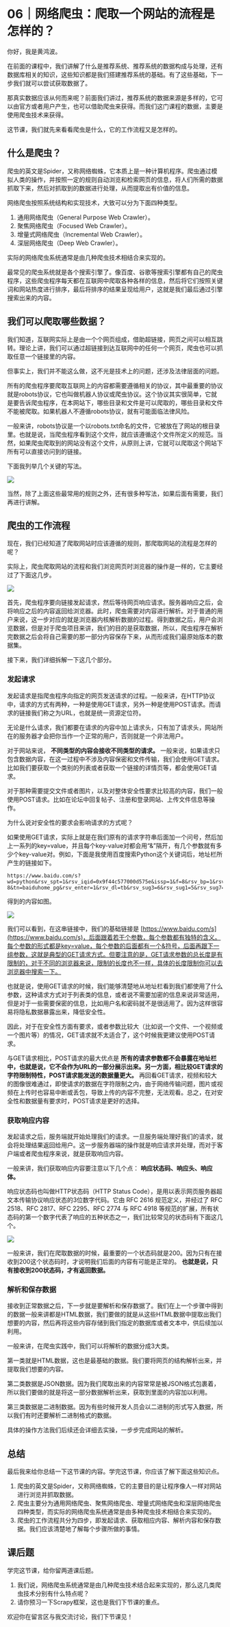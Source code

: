 # 06｜网络爬虫：爬取一个网站的流程是怎样的？
你好，我是黄鸿波。

在前面的课程中，我们讲解了什么是推荐系统、推荐系统的数据构成与处理，还有数据库相关的知识，这些知识都是我们搭建推荐系统的基础。有了这些基础，下一步我们就可以尝试获取数据了。

那真实数据应该从何而来呢？前面我们讲过，推荐系统的数据来源是多样的，它可以由官方或者用户产生，也可以借助爬虫来获得。而我们这门课程的数据，主要是使用爬虫技术来获得。

这节课，我们就先来看看爬虫是什么，它的工作流程又是怎样的。

## 什么是爬虫？

爬虫的英文是Spider，又称网络蜘蛛，它本质上是一种计算机程序。爬虫通过模拟人类的操作，并按照一定的规则自动浏览和检索网页的信息，将人们所需的数据抓取下来，然后对抓取到的数据进行处理，从而提取出有价值的信息。

网络爬虫按照系统结构和实现技术，大致可以分为下面四种类型。

1. 通用网络爬虫（General Purpose Web Crawler）。
2. 聚焦网络爬虫（Focused Web Crawler）。
3. 增量式网络爬虫（Incremental Web Crawler）。
4. 深层网络爬虫（Deep Web Crawler）。

实际的网络爬虫系统通常是由几种爬虫技术相结合来实现的。

最常见的爬虫系统就是各个搜索引擎了。像百度、谷歌等搜索引擎都有自己的爬虫程序，这些爬虫程序每天都在互联网中爬取各种各样的信息，然后将它们按照关键词和网站热度进行排序，最后将排序的结果呈现给用户，这就是我们最后通过引擎搜索出来的内容。

## 我们可以爬取哪些数据？

我们知道，互联网实际上是由一个个网页组成，借助超链接，网页之间可以相互跳转。理论上讲，我们可以通过超链接到达互联网中的任何一个网页，爬虫也可以抓取任意一个链接里的内容。

但事实上，我们并不能这么做，这不光是技术上的问题，还涉及法律层面的问题。

所有的爬虫程序要爬取互联网上的内容都需要遵循相关的协议，其中最重要的协议就是robots协议，它也叫做机器人协议或爬虫协议。这个协议其实很简单，它就是要告诉爬虫程序，在本网站下，哪些目录和文件是可以爬取的，哪些目录和文件不能被爬取。如果机器人不遵循robots协议，就有可能面临法律风险。

一般来讲，robots协议是一个以robots.txt命名的文件，它被放在了网站的根目录里。也就是说，当爬虫程序看到这个文件，就应该遵循这个文件所定义的规范。当然，如果爬虫爬取到的网站没有这个文件，从原则上讲，它就可以爬取这个网站下所有可以直接访问到的链接。

下面我列举几个关键的写法。

![](images/650545/f5b868f2e59775f00ba58f9c7308f240.jpg)

当然，除了上面这些最常用的规则之外，还有很多种写法，如果后面有需要，我们再进行讲解。

## 爬虫的工作流程

现在，我们已经知道了爬取网站时应该遵循的规则，那爬取网站的流程是怎样的呢？

实际上，爬虫爬取网站的流程和我们浏览网页时浏览器的操作是一样的，它主要经过了下面这几步。

![](images/650545/5735329f5204132411cbe7aa6d5d05f6.jpg)

首先，爬虫程序要向链接发起请求，然后等待网页响应请求。服务器响应之后，会将响应之后的内容返回给浏览器。此时，爬虫需要对内容进行解析。对于普通的用户来说，这一步对应的就是浏览器内核解析数据的过程。得到数据之后，用户会浏览数据，但是对于爬虫项目来讲，我们的目的是获取数据，所以，爬虫程序在解析完数据之后会将自己需要的那一部分内容保存下来，从而形成我们最原始版本的数据集。

接下来，我们详细拆解一下这几个部分。

### 发起请求

发起请求是指爬虫程序向指定的网页发送请求的过程。一般来讲，在HTTP协议中，请求的方式有两种，一种是使用GET请求，另外一种是使用POST请求。而请求的链接我们称之为URL，也就是统一资源定位符。

无论是什么请求，我们都要在请求的内容中加上请求头，只有加了请求头，网站所在的服务器才会把你当作一个正常的用户，否则就是一个非法用户。

对于网站来说， **不同类型的内容会接收不同类型的请求。** 一般来说，如果请求只包含数据内容，在这一过程中不涉及内容保密和文件传输，我们会使用GET请求。比如我们要获取一个类别的列表或者获取一个链接的详情页等，都会使用GET请求。

对于那种需要提交文件或者图片，以及对整体安全性要求比较高的内容，我们一般使用POST请求。比如在论坛中回复帖子、注册和登录网站、上传文件信息等操作。

为什么说对安全性的要求会影响请求的方式呢？

如果使用GET请求，实际上就是在我们原有的请求字符串后面加一个问号，然后加上一系列的key=value，并且每个key-value对都会用“&”隔开，有几个参数就有多少个key-value对。例如，下面是我使用百度搜索Python这个关键词后，地址栏所产生的链接如下。

```
https://www.baidu.com/s?wd=python&rsv_spt=1&rsv_iqid=0x9f44c577000d575e&issp=1&f=8&rsv_bp=1&rsv_idx=2&ie=utf-8&tn=baiduhome_pg&rsv_enter=1&rsv_dl=tb&rsv_sug3=6&rsv_sug1=5&rsv_sug7=100&rsv_sug2=0&rsv_btype=i&prefixsug=python&rsp=4&inputT=1871&rsv_sug4=1871

```

得到的内容如图。

![](images/650545/9e219986363fc5b68c4379752eb41d2e.png)

我们可以看到，在这串链接中，我们的基础链接是 [https://www.baidu.com/s](https://www.baidu.com/s)，后面跟着若干个参数，每个参数都有独特的含义。每个参数的形式都是key=value，每个参数的后面都有一个&符号，后面再跟下一组参数，这就是典型的GET请求方式。但要注意的是，GET请求参数的总长度是有限制的，对于不同的浏览器来说，限制的长度也不一样，具体的长度限制你可以去浏览器中搜索一下。

也就是说，使用GET请求的时候，我们能够清楚地从地址栏看到我们都使用了什么参数，这种请求方式对于列表类的信息，或者说不需要加密的信息来说非常适用，但是对于一些需要保密的信息，比如用户名和密码就不是很适用了。因为这样很容易将隐私数据暴露出来，降低安全性。

因此，对于在安全性方面有要求，或者参数比较大（比如说一个文件、一个视频或一个图片等）的情况，GET请求就不太适合了，这个时候我更建议使用POST请求。

与GET请求相比，POST请求的最大优点是 **所有的请求参数都不会暴露在地址栏中，也就是说，它不会作为URL的一部分展示出来。另一方面，相比较GET请求的字符限制特性，POST请求能发送的数据量更大。** 再回看GET请求，视频和较大的图像很难通过，即使请求的数据在字符限制之内，由于网络传输问题，图片或视频在上传时也容易中断或丢包，导致上传的内容不完整，无法观看。总之，在对安全性和数据量有要求时，POST请求是更好的选择。

### 获取响应内容

发起请求之后，服务端就开始处理我们的请求。一旦服务端处理好我们的请求，就会将处理结果返回给用户。这一步服务器端的操作就是响应请求并处理，而对于客户端或者爬虫程序来说，就是获取响应内容。

一般来讲，我们获取响应内容要注意以下几个点： **响应状态码、响应头、响应体。**

响应状态码也叫做HTTP状态码（HTTP Status Code），是用以表示网页服务器超文本传输协议响应状态的3位数字代码。它由 RFC 2616 规范定义，并经过了 RFC 2518、RFC 2817、RFC 2295、RFC 2774 与 RFC 4918 等规范的扩展，所有状态码的第一个数字代表了响应的五种状态之一，我们比较常见的状态码有下面这几个。

![](images/650545/70ab5c45c4b4b7533fea0a52b3403462.jpg)

一般来讲，我们在爬取数据的时候，最重要的一个状态码就是200。因为只有在接收到200这个状态码时，才说明我们后面的内容有可能是正常的。 **也就是说，只有接收到200状态码，才有返回数据。**

### 解析和保存数据

接收到正常数据之后，下一步就是要解析和保存数据了。我们在上一个步骤中得到的数据一般来讲都是HTML数据，我们要做的就是从这些HTML数据中提取出我们想要的内容，然后再将这些内容存储到我们指定的数据库或者文本中，供后续加以利用。

一般来讲，在爬虫实践中，我们可以将解析的数据分成3大类。

第一类就是HTML数据，这也是最基础的数据。我们要将网页的结构解析出来，并提取我们想要的内容。

第二类数据是JSON数据。因为我们爬取出来的内容常常是被JSON格式包裹着，所以我们要做的就是将这一部分数据解析出来，获取到里面的内容加以利用。

第三类数据是二进制数据。因为有些时候开发人员会以二进制的形式写入数据，所以我们有时还要解析二进制格式的数据。

具体的操作方法我们后续还会详细去实操，一步步完成网站的解析。

## 总结

最后我来给你总结一下这节课的内容。学完这节课，你应该了解下面这些知识点。

1. 爬虫的英文是Spider，又称网络蜘蛛，它的主要目的是让程序像人一样对网站进行浏览并抓取数据。
2. 爬虫主要分为通用网络爬虫、聚焦网络爬虫、增量式网络爬虫和深层网络爬虫四种类型，而实际的网络爬虫系统通常是由多种爬虫技术相结合来实现的。
3. 爬虫的工作流程共分为四步，即发起请求、获取相应内容、解析内容和保存数据。我们应该清楚地了解每个步骤所做的事情。

## 课后题

学完这节课，给你留两道课后题。

1. 我们说，网络爬虫系统通常是由几种爬虫技术结合起来实现的，那么这几类爬虫技术分别有什么特点呢？
2. 请你预习一下Scrapy框架，这也是我们下节课的重点。

欢迎你在留言区与我交流讨论，我们下节课见！